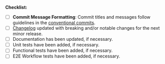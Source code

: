 <!-- Thank you for contributing to InstructLab! -->

<!-- STEPS TO FOLLOW:
  1. Add a description of the changes (frequently the same as the commit description)
  2. Enter the issue number next to "Resolves #" below (if there is no tracking issue resolved, **remove that section**)
  3. Add a link to any related Dev Doc or Dev Doc PR in https://github.com/instructlab/dev-docs (if there is no related Dev Doc, **remove that section**)
  4. Follow the steps in the checklist below, starting with the **Commit Message Formatting**.
-->

<!-- Uncomment this section with the issue number if an issue is being resolved
**Issue resolved by this Pull Request:**
Resolves #
--->

<!-- Uncomment this section if any existing or in-flight Dev Docs are related to this change
**Dev Docs related to this Pull Request:**
Link to Dev Doc or PR: 
--->

**Checklist:**

- [ ] **Commit Message Formatting**: Commit titles and messages follow guidelines in the
  [conventional commits](https://www.conventionalcommits.org/en/v1.0.0/#summary).
- [ ] [Changelog](https://github.com/instructlab/instructlab/blob/main/CHANGELOG.md) updated with breaking and/or notable changes for the next minor release.
- [ ] Documentation has been updated, if necessary.
- [ ] Unit tests have been added, if necessary.
- [ ] Functional tests have been added, if necessary.
- [ ] E2E Workflow tests have been added, if necessary.

